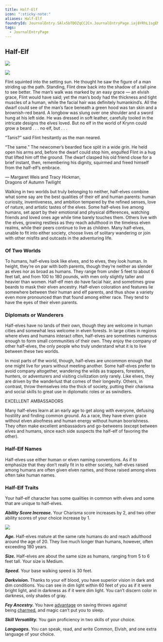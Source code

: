```yaml
---
title: Half-Elf
icon: ":sticky-note:"
aliases: Half-Elf
foundryId: JournalEntry.SAlx5bTDOZqCC2Cn.JournalEntryPage.iaj8YRhL1sgEMKxo
tags:
  - JournalEntryPage
---
```

## Half-Elf

[![](https://www.dndbeyond.com/attachments/thumbnails/0/642/850/213/half-elfintro.png)](https://www.dndbeyond.com/attachments/0/642/half-elfintro.png)

[![](https://www.dndbeyond.com/attachments/thumbnails/0/640/350/510/half-elf.png)](https://www.dndbeyond.com/attachments/0/640/half-elf.png)

Flint squinted into the setting sun. He thought he saw the figure of a man striding up the path. Standing, Flint drew back into the shadow of a tall pine to see better. The man’s walk was marked by an easy grace — an elvish grace, Flint would have said; yet the man’s body had the thickness and tight muscles of a human, while the facial hair was definitely humankind’s. All the dwarf could see of the man’s face beneath a green hood was tan skin and a brownish-red beard. A longbow was slung over one shoulder and a sword hung at his left side. He was dressed in soft leather, carefully tooled in the intricate designs the elves loved. But no elf in the world of Krynn could grow a beard . . . no elf, but . . .

“Tanis?” said Flint hesitantly as the man neared.

“The same.” The newcomer’s bearded face split in a wide grin. He held open his arms and, before the dwarf could stop him, engulfed Flint in a hug that lifted him off the ground. The dwarf clasped his old friend close for a brief instant, then, remembering his dignity, squirmed and freed himself from the half-elf’s embrace.

— Margaret Weis and Tracy Hickman,  
Dragons of Autumn Twilight

Walking in two worlds but truly belonging to neither, half-elves combine what some say are the best qualities of their elf and human parents: human curiosity, inventiveness, and ambition tempered by the refined senses, love of nature, and artistic tastes of the elves. Some half-elves live among humans, set apart by their emotional and physical differences, watching friends and loved ones age while time barely touches them. Others live with the elves, growing restless as they reach adulthood in the timeless elven realms, while their peers continue to live as children. Many half-elves, unable to fit into either society, choose lives of solitary wandering or join with other misfits and outcasts in the adventuring life.

### [](https://www.dndbeyond.com/sources/dnd/phb-2014/races#OfTwoWorlds)Of Two Worlds

To humans, half-elves look like elves, and to elves, they look human. In height, they’re on par with both parents, though they’re neither as slender as elves nor as broad as humans. They range from under 5 feet to about 6 feet tall, and from 100 to 180 pounds, with men only slightly taller and heavier than women. Half-elf men do have facial hair, and sometimes grow beards to mask their elven ancestry. Half-elven coloration and features lie somewhere between their human and elf parents, and thus show a variety even more pronounced than that found among either race. They tend to have the eyes of their elven parents.

### [](https://www.dndbeyond.com/sources/dnd/phb-2014/races#DiplomatsorWanderers)Diplomats or Wanderers

Half-elves have no lands of their own, though they are welcome in human cities and somewhat less welcome in elven forests. In large cities in regions where elves and humans interact often, half-elves are sometimes numerous enough to form small communities of their own. They enjoy the company of other half-elves, the only people who truly understand what it is to live between these two worlds.

In most parts of the world, though, half-elves are uncommon enough that one might live for years without meeting another. Some half-elves prefer to avoid company altogether, wandering the wilds as trappers, foresters, hunters, or adventurers and visiting civilization only rarely. Like elves, they are driven by the wanderlust that comes of their longevity. Others, in contrast, throw themselves into the thick of society, putting their charisma and social skills to great use in diplomatic roles or as swindlers.

EXCELLENT AMBASSADORS

Many half-elves learn at an early age to get along with everyone, defusing hostility and finding common ground. As a race, they have elven grace without elven aloofness and human energy without human boorishness. They often make excellent ambassadors and go-betweens (except between elves and humans, since each side suspects the half-elf of favoring the other).

### [](https://www.dndbeyond.com/sources/dnd/phb-2014/races#HalfElfNames)Half-Elf Names

Half-elves use either human or elven naming conventions. As if to emphasize that they don’t really fit in to either society, half-elves raised among humans are often given elven names, and those raised among elves often take human names.

### [](https://www.dndbeyond.com/sources/dnd/phb-2014/races#HalfElfTraits)Half-Elf Traits

Your half-elf character has some qualities in common with elves and some that are unique to half-elves.

_**Ability Score Increase.**_ Your Charisma score increases by 2, and two other ability scores of your choice increase by 1.

[![](https://www.dndbeyond.com/attachments/thumbnails/0/641/275/440/half-elf1.png)](https://www.dndbeyond.com/attachments/0/641/half-elf1.png)

_**Age.**_ Half-elves mature at the same rate humans do and reach adulthood around the age of 20. They live much longer than humans, however, often exceeding 180 years.

_**Size.**_ Half-elves are about the same size as humans, ranging from 5 to 6 feet tall. Your size is Medium.

_**Speed.**_ Your base walking speed is 30 feet.

_**Darkvision.**_ Thanks to your elf blood, you have superior vision in dark and dim conditions. You can see in dim light within 60 feet of you as if it were bright light, and in darkness as if it were dim light. You can’t discern color in darkness, only shades of gray.

_**Fey Ancestry.**_ You have [advantage](https://www.dndbeyond.com/sources/basic-rules/using-ability-scores#AdvantageandDisadvantage) on saving throws against being [charmed](https://www.dndbeyond.com/sources/dnd/free-rules/rules-glossary#CharmedCondition), and magic can’t put you to sleep.

_**Skill Versatility.**_ You gain proficiency in two skills of your choice.

_**Languages.**_ You can speak, read, and write Common, Elvish, and one extra language of your choice.